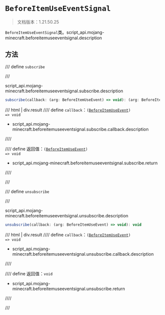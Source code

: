 # `BeforeItemUseEventSignal`

> 文档版本：1.21.50.25

`BeforeItemUseEventSignal`类。script_api.mojang-minecraft.beforeitemuseeventsignal.description

## 方法

/// define
`subscribe`


///

script_api.mojang-minecraft.beforeitemuseeventsignal.subscribe.description

```js
subscribe(callback: (arg: BeforeItemUseEvent) => void): (arg: BeforeItemUseEvent) => void
```

/// html | div.result
//// define
`callback`：<code>(<a href="../beforeitemuseevent/">BeforeItemUseEvent</a>) =&gt; void</code>

- script_api.mojang-minecraft.beforeitemuseeventsignal.subscribe.callback.description


////

//// define
返回值：<code>(<a href="../beforeitemuseevent/">BeforeItemUseEvent</a>) =&gt; void</code>

- script_api.mojang-minecraft.beforeitemuseeventsignal.subscribe.return


////

///


/// define
`unsubscribe`


///

script_api.mojang-minecraft.beforeitemuseeventsignal.unsubscribe.description

```js
unsubscribe(callback: (arg: BeforeItemUseEvent) => void): void
```

/// html | div.result
//// define
`callback`：<code>(<a href="../beforeitemuseevent/">BeforeItemUseEvent</a>) =&gt; void</code>

- script_api.mojang-minecraft.beforeitemuseeventsignal.unsubscribe.callback.description


////

//// define
返回值：`void`

- script_api.mojang-minecraft.beforeitemuseeventsignal.unsubscribe.return


////

///

